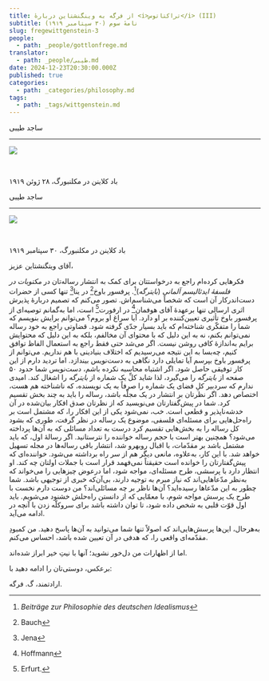 ```yaml
---
title: از فرگه به وینگنشتاین دربارهٔ <i>تراکتاتوس</i> (III)
subtitle: نامهٔ سوم (۳۰ سپتامبر ۱۹۱۹)
slug: fregewittgenstein-3
people:
  - path: _people/gottlonfrege.md
translator:
  - path: _people/طیبی.md
date: 2024-12-23T20:30:00.000Z
published: true
categories:
  - path: _categories/philosophy.md
tags:
  - path: _tags/wittgenstein.md
---
```




ساجد طیبی

-----------

![](https://assets.tina.io/b6b0cb5c-4b1b-43f4-9bea-8d6867c09320/Philosophers/Untitled-1.jpg)

<br>
<p align="left">باد کلاینن در مکلنبورگ، ۲۸ ژوئن ۱۹۱۹</p>


ساجد طیبی

-----------

![](https://assets.tina.io/b6b0cb5c-4b1b-43f4-9bea-8d6867c09320/Philosophers/Frege-Wittgenstein.jpg)

<br>
<p align="left">باد کلاینن در مکلنبورگ، ۳۰ سپتامبر ۱۹۱۹</p>


آقای ویتگنشتاین عزیز،

فکرهایی کرده‌ام راجع به درخواستتان برای کمک به انتشار رساله‌تان در _مکتوبات در فلسفهٔ ایدئالیسم آلمانی_ (_بایترگه_)[^1]. پرفسور باوخ[^2] در ینا[^3] تنها کسی از حضرات دست‌اندرکار آن است که شخصاً می‌شناسم‌اش. تصور می‌کنم که تصمیم دربارهٔ پذیرش اثری ارسالی تنها برعهدهٔ آقای هوفمان[^4] در ارفورت[^5] است، اما به‌گمانم توصیه‌‌ای از پرفسور باوخ تأثیری تعیین‌کننده بر او دارد. آیا سراغ او بروم؟ می‌توانم برایش بنویسم که شما را متفکّری شناخته‌ام که باید بسیار جدّی گرفته شود. قضاوتی راجع به خود رساله نمی‌توانم بکنم، نه به این دلیل که با محتوای آن مخالفم، بلکه به این دلیل که محتوایش برایم به‌اندازهٔ کافی روشن نیست. اگر می‌شد حتی فقط راجع به استعمال الفاظ توافق کنیم، چه‏‌بسا به این نتیجه می‌رسیدیم که اختلاف بنیادینی با هم نداریم. می‌توانم از پرفسور باوخ بپرسم آیا تمایلی دارد نگاهی به دست‌نویس بیندازد. اما تردید دارم از این کار توفیقی حاصل شود. اگر اشتباه محاسبه نکرده باشم، دست‌نویس شما حدود ۵۰ صفحه از _بایترگه_ را می‌‌گیرد، لذا شاید کلِّ یک شماره از _بایترگه_ را اشغال کند. امیدی ندارم که سردبیر کلِ فضای یک شماره را صرفاً به یک نویسنده، که ناشناخته هم هست، اختصاص دهد. اگر نظرتان بر انتشار در یک مجلّه باشد، رساله را باید به چند بخش تقسیم کرد. شما در پیش‌گفتارتان می‌نویسید که از نظرتان صدق افکار بیان‌شده در آن خدشه‌ناپذیر و قطعی است. خب، نمی‌شود یکی از این افکار را، که مشتمل است بر راه‌حل‌هایی برای مسئله‌ای فلسفی، موضوع یک رساله در نظر گرفت، طوری که بشود کل رساله را به بخش‌هایی تقسیم کرد درست به تعداد مسائلی که به آن‌ها پرداخته می‌شود؟ هم‏چنین بهتر است با حجم رساله خواننده را نترستانید. اگر رسالهٔ اول، که باید مشتمل باشد بر مقدّمات، با اقبال روبه‏رو شد، انتشار باقی رساله‌ها در مجله تسهیل خواهد شد. با این کار، به‌علاوه، مانعی دیگر هم از سر راه برداشته می‌شود. خواننده‌ای که پیش‌گفتارتان را خوانده است حقیقتاً نمی‌فهمد قرار است با جملات اولتان چه کند. او انتظار دارد با پرسشی، طرح مسئله‌ای، مواجه شود،‌ اما درعوض چیزهایی را می‌خواند که به‌‏نظر مدّعاهایی‌‏اند که نیاز مبرم به توجیه دارند، بی‌آن‌که خبری از توجیهی باشد. شما چطور به این مدّعاها رسیده‌اید؟ آن‌ها ناظر بر چه مسائلی‏‌اند؟ من دوست دارم نخست با طرح یک پرسش مواجه شوم، با معمّایی که از دانستن راه‌حلش خشنود می‌شویم. باید اول قوّت قلبی به شخص داده شود، تا توان داشته باشد برای سروکلّه زدن با آن‏چه در ادامه می‌آید.

به‌هرحال، این‌ها پرسش‌هایی‌‏اند که اصولاً تنها شما می‌توانید به آن‌ها پاسخ دهید. من کمبودِ مقدّمه‌ای واقعی را، که هدفی در آن تعیین شده باشد، احساس می‌کنم.

اما از اظهارات من دل‌خور نشوید؛ آن‏ها با نیتِ خیر ابراز شده‌اند.

برعکس، دوستی‌تان را ادامه دهید با:

ارادتمند،‌ گ. فرگه.

[^1]: _Beiträge zur Philosophie des deutschen Idealismus_
[^2]: Bauch
[^3]: Jena
[^4]: Hoffmann
[^5]: Erfurt.
